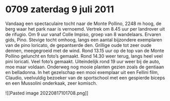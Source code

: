 # 0709 zaterdag 9 juli 2011
Vandaag een spectaculaire tocht naar de Monte Pollino, 2248 m hoog, de berg waar het park naar is vernoemd. Vertrek om 8.45 uur per landrover uit de rifugio. Om 9 uur vanaf Colle Impiso, groep van 8 wandelaars. Ervaren gids, Pino. Stevige tocht omhoog, langs een aantal bijzondere exemplaren van de pino loricato, de gepantserde den. Grillige oude tot zeer oude dennen, meegegroeid met de wind. Rond 13.15 uur op de top van de Monte Pollino geluncht en foto’s gemaakt. Rond 14.30 weer terug, langs heel veel pini loricati. Veel foto’s gemaakt. Uiteindelijk rond 19 uur weer bij de auto, moe maar voldaan. Onderweg nog mooie planten gezien zoals de gentiaan en belladonna. In het gezelschap een mooi exemplaar uit een Fellini film, Claudio, veelvuldig bezoeker van de sportschool met een gespierde biceps en een Mussolini onderkaak, zeer komisch.

![[Pasted image 20220817101708.png]]